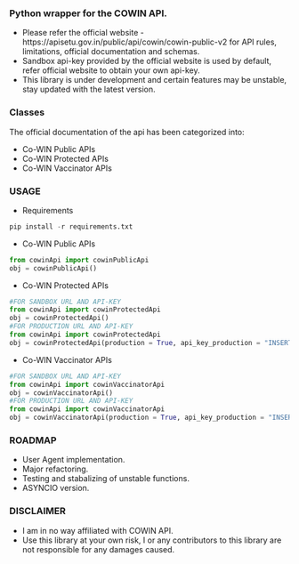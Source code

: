 ### Python wrapper for the COWIN API.
<ul>
<li>Please refer the official website - https://apisetu.gov.in/public/api/cowin/cowin-public-v2 for API rules, limitations, official documentation and schemas.</li>
<li>Sandbox api-key provided by the official website is used by default, refer official website to obtain your own api-key.</li>
<li>This library is under development and certain features may be unstable, stay updated with the latest version.</li>
</ul>

### Classes
The official documentation of the api has been categorized into:
<ul>
<li>Co-WIN Public APIs</li>
<li>Co-WIN Protected APIs</li>
<li>Co-WIN Vaccinator APIs</li>
</ul>

### USAGE
- Requirements
```python
pip install -r requirements.txt
```
- Co-WIN Public APIs
```python
from cowinApi import cowinPublicApi
obj = cowinPublicApi()
```
- Co-WIN Protected APIs
```python
#FOR SANDBOX URL AND API-KEY
from cowinApi import cowinProtectedApi
obj = cowinProtectedApi()
#FOR PRODUCTION URL AND API-KEY
from cowinApi import cowinProtectedApi
obj = cowinProtectedApi(production = True, api_key_production = "INSERT_API_KEY_HERE")
```
- Co-WIN Vaccinator APIs
```python
#FOR SANDBOX URL AND API-KEY
from cowinApi import cowinVaccinatorApi
obj = cowinVaccinatorApi()
#FOR PRODUCTION URL AND API-KEY
from cowinApi import cowinVaccinatorApi
obj = cowinVaccinatorApi(production = True, api_key_production = "INSERT_API_KEY_HERE")
```

### ROADMAP
<ul>
<li>User Agent implementation.</li>
<li>Major refactoring.</li>
<li>Testing and stabalizing of unstable functions.</li>
<li>ASYNCIO version.</li>
</ul>

### DISCLAIMER
<ul>
<li>I am in no way affiliated with COWIN API.</li>
<li>Use this library at your own risk, I or any contributors to this library are not responsible for any damages caused.</li>
</ul>